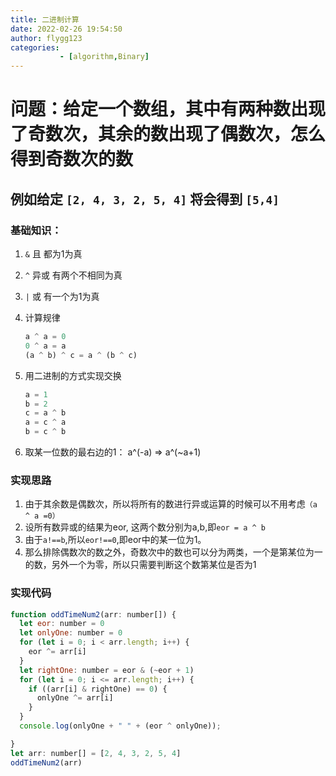 ```yaml
---
title: 二进制计算
date: 2022-02-26 19:54:50
author: flygg123
categories: 
           - [algorithm,Binary]
---
```


# 问题：给定一个数组，其中有两种数出现了奇数次，其余的数出现了偶数次，怎么得到奇数次的数

## 例如给定 `[2, 4, 3, 2, 5, 4]` 将会得到 `[5,4]`

### 基础知识：

1. `&` 且 都为1为真
2. `^` 异或 有两个不相同为真 
3. `|` 或 有一个为1为真
4. 计算规律
    ```javascript
    a ^ a = 0
    0 ^ a = a
    (a ^ b) ^ c = a ^ (b ^ c)
    ``` 
5. 用二进制的方式实现交换

    ```javascript
    a = 1
    b = 2
    c = a ^ b
    a = c ^ a
    b = c ^ b
    ```
6. 取某一位数的最右边的1： a^(-a) => a^(~a+1)
### 实现思路
1. 由于其余数是偶数次，所以将所有的数进行异或运算的时候可以不用考虑`（a ^ a =0）`
2. 设所有数异或的结果为eor, 这两个数分别为a,b,即`eor = a ^ b`
3. 由于`a!==b`,所以`eor!==0`,即eor中的某一位为1。
4. 那么排除偶数次的数之外，奇数次中的数也可以分为两类，一个是第某位为一的数，另外一个为零，所以只需要判断这个数第某位是否为1

### 实现代码

```javascript
function oddTimeNum2(arr: number[]) {
  let eor: number = 0
  let onlyOne: number = 0
  for (let i = 0; i < arr.length; i++) {
    eor ^= arr[i]
  }
  let rightOne: number = eor & (~eor + 1)
  for (let i = 0; i <= arr.length; i++) {
    if ((arr[i] & rightOne) == 0) {
      onlyOne ^= arr[i]
    }
  }
  console.log(onlyOne + " " + (eor ^ onlyOne));

}
let arr: number[] = [2, 4, 3, 2, 5, 4]
oddTimeNum2(arr)

```





